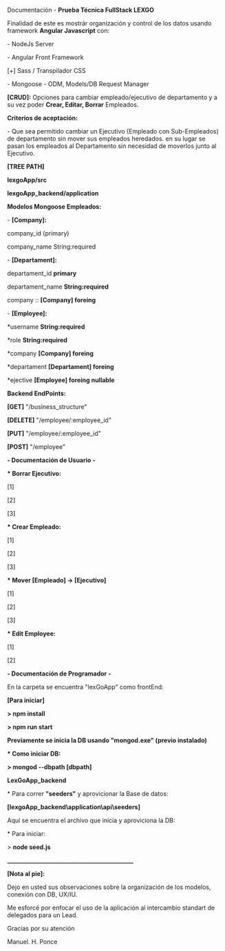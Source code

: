 Documentación - **Prueba Técnica FullStack LEXGO**

Finalidad de este es mostrár organización y control de los datos usando
framework **Angular Javascript** con:

\- NodeJs Server

\- Angular Front Framework

\[+\] Sass / Transpilador CSS

\- Mongoose - ODM, Models/DB Request Manager

**\[CRUD\]:** Opciones para cambiar empleado/ejecutivo de departamento y
a su vez poder **Crear, Editar, Borrar** Empleados.

**Criterios de aceptación:**

\- Que sea permitido cambiar un Ejecutivo (Empleado con Sub-Empleados)
de departamento sin mover sus empleados heredados. en su lugar se pasan
los empleados al Departamento sin necesidad de moverlos junto al
Ejecutivo.

**\[TREE PATH\]**

**lexgoApp/src**

**lexgoApp_backend/application**

**Modelos Mongoose Empleados:**

\- **\[Company\]:**

company_id (primary)

company_name String:required

\- **\[Departament\]:**

departament_id **primary**

departament_name **String:required**

company :: **\[Company\] foreing**

\- **\[Employee\]:**

\*username **String:required**

\*role **String:required**

\*company **\[Company\] foreing**

\*departament **\[Departament\] foreing**

\*ejective **\[Employee\] foreing nullable**

**Backend EndPoints:**

**\[GET\]** \"/business_structure\"

**\[DELETE\]** \"/employee/:employee_id\"

**\[PUT\]** \"/employee/:employee_id\"

**\[POST\]** \"/employee\"

**- Documentación de Usuario -**

**\* Borrar Ejecutivo:**

\[1\]

\[2\]

\[3\]

**\* Crear Empleado:**

\[1\]

\[2\]

\[3\]

**\* Mover \[Empleado\] -\> \[Ejecutivo\]**

\[1\]

\[2\]

\[3\]

**\* Edit Employee:**

\[1\]

\[2\]

**- Documentación de Programador -**

En la carpeta se encuentra \"lexGoApp\" como frontEnd:

**\[Para iniciar\]**

**\> npm install**

**\> npm run start**

**Previamente se inicia la DB usando \"mongod.exe\" (previo instalado)**

**\* Como iniciar DB:**

**\> mongod \--dbpath \[dbpath\]**

**LexGoApp_backend**

\* Para correr **\"seeders\"** y aprovicionar la Base de datos:

**\[lexgoApp_backend\\application\\api\\seeders\]**

Aquí se encuentra el archivo que inicia y aproviciona la DB:

\* Para iniciar:

\> **node seed.js**

**\_\_\_\_\_\_\_\_\_\_\_\_\_\_\_\_\_\_\_\_\_\_\_\_\_\_\_\_\_\_\_\_\_\_\_\_\_\_\_\_\_\_\_\_**

**\[Nota al pie\]:**

Dejo en usted sus observaciones sobre la organización de los modelos,
conexión con DB, UX/IU.

Me esforcé por enfocar el uso de la aplicación al intercambio standart
de delegados para un Lead.

Gracias por su atención

Manuel. H. Ponce
